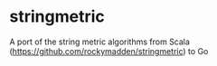 # stringmetric
A port of the string metric algorithms from Scala (https://github.com/rockymadden/stringmetric) to Go
